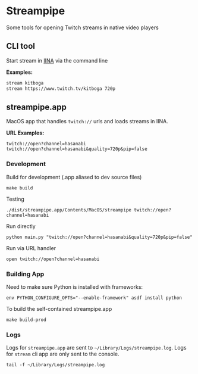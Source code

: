 # Streampipe

Some tools for opening Twitch streams in native video players

## CLI tool

Start stream in [IINA](https://iina.io) via the command line

**Examples:**
```bash
stream kitboga
stream https://www.twitch.tv/kitboga 720p
```

## streampipe.app

MacOS app that handles `twitch://` urls and loads streams in IINA.

**URL Examples:**
```
twitch://open?channel=hasanabi
twitch://open?channel=hasanabi&quality=720p&pip=false
```

### Development
Build for development (.app aliased to dev source files)

```
make build
```

Testing
```
./dist/streampipe.app/Contents/MacOS/streampipe twitch://open?channel=hasanabi
```

Run directly
```
python main.py "twitch://open?channel=hasanabi&quality=720p&pip=false"
```

Run via URL handler
```
open twitch://open?channel=hasanabi
```


### Building App

Need to make sure Python is installed with frameworks:

```
env PYTHON_CONFIGURE_OPTS="--enable-framework" asdf install python
```


To build the self-contained streampipe.app

```
make build-prod
```

### Logs

Logs for `streampipe.app` are sent to `~/Library/Logs/streampipe.log`. Logs for `stream` cli app are only sent to the console.

```
tail -f ~/Library/Logs/streampipe.log
```
